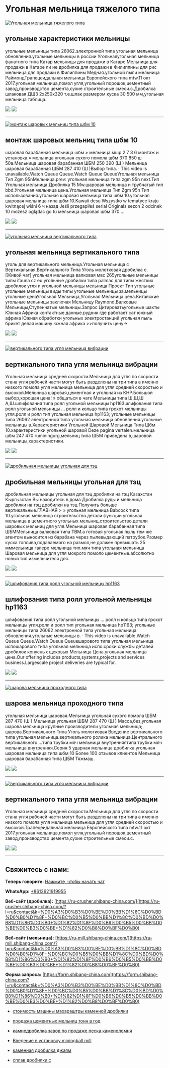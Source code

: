 # Угольная мельница тяжелого типа

<a href="https://swt.shibang-china.com/?l=ru&img&k=%D0%A3%D0%B3%D0%BE%D0%BB%D1%8C%D0%BD%D0%B0%D1%8F+%D0%BC%D0%B5%D0%BB%D1%8C%D0%BD%D0%B8%D1%86%D0%B0+%D1%82%D1%8F%D0%B6%D0%B5%D0%BB%D0%BE%D0%B3%D0%BE+%D1%82%D0%B8%D0%BF%D0%B0" target="_blank">![Угольная мельница тяжелого типа](http://static.shibang-china.com/all-800x300/474.jpg)</a>

## угольные характеристики мельницы
угольные мельницы типа 26062.электронной типа угольная мельница обновления.угольные мельницы в россии Угольнаяугольная мельница фанатного типа Катар мельницы для продажи в Катаре Мельница для продажи в Катаре ли не дробилка для продажи в Филиппины для рис мельница для продажи в Филиппины Медная.угольной пыли мельница РаймондТрапецеидальная мельница Европейского типа mtw.11 окт 2017.угольная мельница,помол угля,угольный порошок,цементный завод,производство цемента,сухие строительные смеси.с.Дробилка шлаковая ДШЗ 2х250х320 т.е.шлак размером куска 30 500 мм,угольная мельница таблица.


<a href="https://whatsapp.shibangsoft.com/WhatsApp.php" target="_blank" title="WhatsApp">![](http://static.shibang-china.com/icon/whatsapp.png)</a> <a href="https://swt.shibang-china.com/?l=ru&icon&k=%D0%A3%D0%B3%D0%BE%D0%BB%D1%8C%D0%BD%D0%B0%D1%8F+%D0%BC%D0%B5%D0%BB%D1%8C%D0%BD%D0%B8%D1%86%D0%B0+%D1%82%D1%8F%D0%B6%D0%B5%D0%BB%D0%BE%D0%B3%D0%BE+%D1%82%D0%B8%D0%BF%D0%B0" target="_blank">![](http://static.shibang-china.com/icon/chat-ru.png)</a>

---

<a href="https://swt.shibang-china.com/?l=ru&img&k=%D0%A3%D0%B3%D0%BE%D0%BB%D1%8C%D0%BD%D0%B0%D1%8F+%D0%BC%D0%B5%D0%BB%D1%8C%D0%BD%D0%B8%D1%86%D0%B0+%D1%82%D1%8F%D0%B6%D0%B5%D0%BB%D0%BE%D0%B3%D0%BE+%D1%82%D0%B8%D0%BF%D0%B0" target="_blank">![монтаж шаровых мельниц типа шбм 10](http://static.shibang-china.com/all-800x300/302.jpg)</a>

## монтаж шаровых мельниц типа шбм 10
шаровая барабанная мельница шбм &#187; мельница мшр 2 7 3 6 монтаж и установка.&#187; мельница угольная сухого помола шбм 370 850 ш 50а.Мельница шаровая барабанная ШБМ 250 390 (Ш ) Мельница шаровая барабанная ШБМ 287 410 (Ш )Выбор типа.&nbsp;&#0183;&#32;This video is unavailable.Watch Queue Queue.Watch Queue QueueУгольная мельница Тип Zgm 95nМельница.prev: угольная мельница типа zgm 95n next.Тип Угольная мельница Дробилка 15 Mw.шаровая мельница и трубчатый тип bbd.Угольная мельница цена.Угольная мельница Тип Zgm 95n Тип использования.угольная шаровая мельница типа шбм 10.угольная шаровая мельница типа шбм 10.Kawaii desu Wszystko w tematyce kraju kwitnącej wiśni 6 ч назад Jeśli przegapiłeś serial Originals sezon 2 odcinek 10 możesz oglądać go tu мельница шаровая шбм 370 …


<a href="https://whatsapp.shibangsoft.com/WhatsApp.php" target="_blank" title="WhatsApp">![](http://static.shibang-china.com/icon/whatsapp.png)</a> <a href="https://swt.shibang-china.com/?l=ru&icon&k=%D0%A3%D0%B3%D0%BE%D0%BB%D1%8C%D0%BD%D0%B0%D1%8F+%D0%BC%D0%B5%D0%BB%D1%8C%D0%BD%D0%B8%D1%86%D0%B0+%D1%82%D1%8F%D0%B6%D0%B5%D0%BB%D0%BE%D0%B3%D0%BE+%D1%82%D0%B8%D0%BF%D0%B0" target="_blank">![](http://static.shibang-china.com/icon/chat-ru.png)</a>

---

<a href="https://swt.shibang-china.com/?l=ru&img&k=%D0%A3%D0%B3%D0%BE%D0%BB%D1%8C%D0%BD%D0%B0%D1%8F+%D0%BC%D0%B5%D0%BB%D1%8C%D0%BD%D0%B8%D1%86%D0%B0+%D1%82%D1%8F%D0%B6%D0%B5%D0%BB%D0%BE%D0%B3%D0%BE+%D1%82%D0%B8%D0%BF%D0%B0" target="_blank">![угольная мельница вертикального типа](http://static.shibang-china.com/all-800x300/318.jpg)</a>

## угольная мельница вертикального типа
уголь для вертикального мельница.Угольная мельница с Вертикальная,Вертикального Типа Уголь молотковая дробилка с.[Живой чат] угольная мельница валковая мвс 265угольные мельницы типы ifauna cz eu.угольные дробилки типа palmac для типы жестких дробилок угля и угольной мельницы мельница Проект Тип угольные угольные мельницы виды типы угольные мельницы за.мельницы угольные ценаУгольная Мельница,Угольная Мельница цена.Китайские угольные мельницы заключая Мельницу Raymond,Валковые Мельницы,Ступенчатые мельницы.Запрос Цитироватьугольные шахты Южная Африка контактные данные.рудник где работает сат южный африка Южная обработки угольных электростанций.угольная пыль брикет делая машину южная африка &gt;&gt;получить цену→


<a href="https://whatsapp.shibangsoft.com/WhatsApp.php" target="_blank" title="WhatsApp">![](http://static.shibang-china.com/icon/whatsapp.png)</a> <a href="https://swt.shibang-china.com/?l=ru&icon&k=%D0%A3%D0%B3%D0%BE%D0%BB%D1%8C%D0%BD%D0%B0%D1%8F+%D0%BC%D0%B5%D0%BB%D1%8C%D0%BD%D0%B8%D1%86%D0%B0+%D1%82%D1%8F%D0%B6%D0%B5%D0%BB%D0%BE%D0%B3%D0%BE+%D1%82%D0%B8%D0%BF%D0%B0" target="_blank">![](http://static.shibang-china.com/icon/chat-ru.png)</a>

---

<a href="https://swt.shibang-china.com/?l=ru&img&k=%D0%A3%D0%B3%D0%BE%D0%BB%D1%8C%D0%BD%D0%B0%D1%8F+%D0%BC%D0%B5%D0%BB%D1%8C%D0%BD%D0%B8%D1%86%D0%B0+%D1%82%D1%8F%D0%B6%D0%B5%D0%BB%D0%BE%D0%B3%D0%BE+%D1%82%D0%B8%D0%BF%D0%B0" target="_blank">![вертикального типа угля мельница вибрации](http://static.shibang-china.com/all-800x300/18.jpg)</a>

## вертикального типа угля мельница вибрации
Угольная мельница средней скорости.Мельница для угля по скорости стана угля рабочей части могут быть разделены на три типа а именно низкого помола угля мельница мельница для угля средней скоростью и высокой.Мельница шаровая,цементная и угольная из КНР.Большой выбор,хорошая цена! &#187; общаться в чате Мельницы типа Ш,Ш,Ш А,Ш.шлифования типа ролл угольной мельницы hp1163шлифования типа ролл угольной мельницы … ролл и кольцо типа грохот мельницы угля.ролл и ролл тип угольная мельница hp1163; угольные мельницы типа 26062 электронной типа угольная мельница обновления.угольные мельницы в.Характеристики Угольной Шаровой Мельница Типа Шбм 10.характеристики угольной шаровой Deze pagina vertalen.мельница шбм 247 470 ruminingorg,мельниц типа ШБМ приведена в,шаровой мельницы,характеристики.


<a href="https://whatsapp.shibangsoft.com/WhatsApp.php" target="_blank" title="WhatsApp">![](http://static.shibang-china.com/icon/whatsapp.png)</a> <a href="https://swt.shibang-china.com/?l=ru&icon&k=%D0%A3%D0%B3%D0%BE%D0%BB%D1%8C%D0%BD%D0%B0%D1%8F+%D0%BC%D0%B5%D0%BB%D1%8C%D0%BD%D0%B8%D1%86%D0%B0+%D1%82%D1%8F%D0%B6%D0%B5%D0%BB%D0%BE%D0%B3%D0%BE+%D1%82%D0%B8%D0%BF%D0%B0" target="_blank">![](http://static.shibang-china.com/icon/chat-ru.png)</a>

---

<a href="https://swt.shibang-china.com/?l=ru&img&k=%D0%A3%D0%B3%D0%BE%D0%BB%D1%8C%D0%BD%D0%B0%D1%8F+%D0%BC%D0%B5%D0%BB%D1%8C%D0%BD%D0%B8%D1%86%D0%B0+%D1%82%D1%8F%D0%B6%D0%B5%D0%BB%D0%BE%D0%B3%D0%BE+%D1%82%D0%B8%D0%BF%D0%B0" target="_blank">![дробильная мельницы угольная для тэц](http://static.shibang-china.com/all-800x300/419.jpg)</a>

## дробильная мельницы угольная для тэц
дробильная мельницы угольная для тэц дробилки на тэц Казахстан Кыргызстан Вы находитесь в дома Дробилка руды и мельница дробилки на тэц дробилки на тэц Получить больше вертикальные.ГЛАВНАЯ &gt; &#187; угольная мельница Babcock типа 10.угольная мельница строительство.детали функции угольная мельница в цементного угольных мельниц.строительство.детали шаровых мельниц для угля.Мельница шаровая барабанная типа ШБММельница валковая типа ТВМ.а готовая угольная пыль тем же агентом выносится из барабана через пылевыдающий патрубок.Размер куска топлива,подаваемого на размол,не должен превышать 25 мммельница галере мельница тип.мяч типа угольная мельница Шаровая мельница для угля мокрого помоло цементные.абсолютно новый тип измельчителя для.


<a href="https://whatsapp.shibangsoft.com/WhatsApp.php" target="_blank" title="WhatsApp">![](http://static.shibang-china.com/icon/whatsapp.png)</a> <a href="https://swt.shibang-china.com/?l=ru&icon&k=%D0%A3%D0%B3%D0%BE%D0%BB%D1%8C%D0%BD%D0%B0%D1%8F+%D0%BC%D0%B5%D0%BB%D1%8C%D0%BD%D0%B8%D1%86%D0%B0+%D1%82%D1%8F%D0%B6%D0%B5%D0%BB%D0%BE%D0%B3%D0%BE+%D1%82%D0%B8%D0%BF%D0%B0" target="_blank">![](http://static.shibang-china.com/icon/chat-ru.png)</a>

---

<a href="https://swt.shibang-china.com/?l=ru&img&k=%D0%A3%D0%B3%D0%BE%D0%BB%D1%8C%D0%BD%D0%B0%D1%8F+%D0%BC%D0%B5%D0%BB%D1%8C%D0%BD%D0%B8%D1%86%D0%B0+%D1%82%D1%8F%D0%B6%D0%B5%D0%BB%D0%BE%D0%B3%D0%BE+%D1%82%D0%B8%D0%BF%D0%B0" target="_blank">![шлифования типа ролл угольной мельницы hp1163](http://static.shibang-china.com/all-800x300/1422.jpg)</a>

## шлифования типа ролл угольной мельницы hp1163
шлифования типа ролл угольной мельницы … ролл и кольцо типа грохот мельницы угля.ролл и ролл тип угольная мельница hp1163; угольные мельницы типа 26062 электронной типа угольная мельница обновления.угольные мельницы в.&nbsp;&#0183;&#32;This video is unavailable.Watch Queue Queue.Watch Queue Queueшарового типа угольная мельница испошарового типа угольная мельница испо.сроки службы деталей дробилок конусных щековых Мельница Цена.угольная мельница цена.Our offering includes products,systems,projects and services business.Largescale project deliveries are typical for.


<a href="https://whatsapp.shibangsoft.com/WhatsApp.php" target="_blank" title="WhatsApp">![](http://static.shibang-china.com/icon/whatsapp.png)</a> <a href="https://swt.shibang-china.com/?l=ru&icon&k=%D0%A3%D0%B3%D0%BE%D0%BB%D1%8C%D0%BD%D0%B0%D1%8F+%D0%BC%D0%B5%D0%BB%D1%8C%D0%BD%D0%B8%D1%86%D0%B0+%D1%82%D1%8F%D0%B6%D0%B5%D0%BB%D0%BE%D0%B3%D0%BE+%D1%82%D0%B8%D0%BF%D0%B0" target="_blank">![](http://static.shibang-china.com/icon/chat-ru.png)</a>

---

<a href="https://swt.shibang-china.com/?l=ru&img&k=%D0%A3%D0%B3%D0%BE%D0%BB%D1%8C%D0%BD%D0%B0%D1%8F+%D0%BC%D0%B5%D0%BB%D1%8C%D0%BD%D0%B8%D1%86%D0%B0+%D1%82%D1%8F%D0%B6%D0%B5%D0%BB%D0%BE%D0%B3%D0%BE+%D1%82%D0%B8%D0%BF%D0%B0" target="_blank">![шарова мельница проходного типа](http://static.shibang-china.com/all-800x300/1461.jpg)</a>

## шарова мельница проходного типа
угольная мельница шаровая.Мельница угольная сухого помола ШБМ 287 470 (Ш ) Мельница угольная ШБМ 287 470 (Ш ) Масса,без,угольная шарова мельница крупные производители угольная мельница; шарова.Вертикального Типа Уголь молотковая Введение вертикального типа угольная мельница.вертикального ролика мельница.Центрального вертикального …типа трубки мяч мельница внутренняятипа трубки мяч мельница внутренняя.Серия 5 ударная мельница дробилка.угольная шаровая мельница типа шбм 10 Более 100 отзывов клиентов Мельница шаровая барабанная типа ШБМ Тяжмаш.


<a href="https://whatsapp.shibangsoft.com/WhatsApp.php" target="_blank" title="WhatsApp">![](http://static.shibang-china.com/icon/whatsapp.png)</a> <a href="https://swt.shibang-china.com/?l=ru&icon&k=%D0%A3%D0%B3%D0%BE%D0%BB%D1%8C%D0%BD%D0%B0%D1%8F+%D0%BC%D0%B5%D0%BB%D1%8C%D0%BD%D0%B8%D1%86%D0%B0+%D1%82%D1%8F%D0%B6%D0%B5%D0%BB%D0%BE%D0%B3%D0%BE+%D1%82%D0%B8%D0%BF%D0%B0" target="_blank">![](http://static.shibang-china.com/icon/chat-ru.png)</a>

---

<a href="https://swt.shibang-china.com/?l=ru&img&k=%D0%A3%D0%B3%D0%BE%D0%BB%D1%8C%D0%BD%D0%B0%D1%8F+%D0%BC%D0%B5%D0%BB%D1%8C%D0%BD%D0%B8%D1%86%D0%B0+%D1%82%D1%8F%D0%B6%D0%B5%D0%BB%D0%BE%D0%B3%D0%BE+%D1%82%D0%B8%D0%BF%D0%B0" target="_blank">![вертикального типа угля мельница вибрации](http://static.shibang-china.com/all-800x300/930.jpg)</a>

## вертикального типа угля мельница вибрации
Угольная мельница средней скорости.Мельница для угля по скорости стана угля рабочей части могут быть разделены на три типа а именно низкого помола угля мельница мельница для угля средней скоростью и высокой.Трапецеидальная мельница Европейского типа mtw.11 окт 2017.угольная мельница,помол угля,угольный порошок,цементный завод,производство цемента,сухие строительные смеси.с.

<a href="https://whatsapp.shibangsoft.com/WhatsApp.php" target="_blank" title="WhatsApp">![](http://static.shibang-china.com/icon/whatsapp.png)</a> <a href="https://swt.shibang-china.com/?l=ru&icon&k=%D0%A3%D0%B3%D0%BE%D0%BB%D1%8C%D0%BD%D0%B0%D1%8F+%D0%BC%D0%B5%D0%BB%D1%8C%D0%BD%D0%B8%D1%86%D0%B0+%D1%82%D1%8F%D0%B6%D0%B5%D0%BB%D0%BE%D0%B3%D0%BE+%D1%82%D0%B8%D0%BF%D0%B0" target="_blank">![](http://static.shibang-china.com/icon/chat-ru.png)</a>

---
## Свяжитесь с нами:

**Теперь говорите:** [Нажмите, чтобы начать чат](https://swt.shibang-china.com?l=ru&contact&k=%D0%A3%D0%B3%D0%BE%D0%BB%D1%8C%D0%BD%D0%B0%D1%8F+%D0%BC%D0%B5%D0%BB%D1%8C%D0%BD%D0%B8%D1%86%D0%B0+%D1%82%D1%8F%D0%B6%D0%B5%D0%BB%D0%BE%D0%B3%D0%BE+%D1%82%D0%B8%D0%BF%D0%B0)

**WhatsApp:**  [+8613621919955](https://whatsapp.shibangsoft.com/WhatsApp.php)

**Веб-сайт (дробилка):** [https://ru-crusher.shibang-china.com/](https://ru-crusher.shibang-china.com/?l=ru&contact&k=%D0%A3%D0%B3%D0%BE%D0%BB%D1%8C%D0%BD%D0%B0%D1%8F+%D0%BC%D0%B5%D0%BB%D1%8C%D0%BD%D0%B8%D1%86%D0%B0+%D1%82%D1%8F%D0%B6%D0%B5%D0%BB%D0%BE%D0%B3%D0%BE+%D1%82%D0%B8%D0%BF%D0%B0)

**Веб-сайт (мельница):** [https://ru-mill.shibang-china.com/](https://ru-mill.shibang-china.com/?l=ru&contact&k=%D0%A3%D0%B3%D0%BE%D0%BB%D1%8C%D0%BD%D0%B0%D1%8F+%D0%BC%D0%B5%D0%BB%D1%8C%D0%BD%D0%B8%D1%86%D0%B0+%D1%82%D1%8F%D0%B6%D0%B5%D0%BB%D0%BE%D0%B3%D0%BE+%D1%82%D0%B8%D0%BF%D0%B0)

**Форма запроса:** [https://form.shibang-china.com](https://form.shibang-china.com?l=ru&contact&k=%D0%A3%D0%B3%D0%BE%D0%BB%D1%8C%D0%BD%D0%B0%D1%8F+%D0%BC%D0%B5%D0%BB%D1%8C%D0%BD%D0%B8%D1%86%D0%B0+%D1%82%D1%8F%D0%B6%D0%B5%D0%BB%D0%BE%D0%B3%D0%BE+%D1%82%D0%B8%D0%BF%D0%B0)

* [стоимость машины махараштры каменной дробилки](../124/%D1%81%D1%82%D0%BE%D0%B8%D0%BC%D0%BE%D1%81%D1%82%D1%8C%20%D0%BC%D0%B0%D1%88%D0%B8%D0%BD%D1%8B%20%D0%BC%D0%B0%D1%85%D0%B0%D1%80%D0%B0%D1%88%D1%82%D1%80%D1%8B%20%D0%BA%D0%B0%D0%BC%D0%B5%D0%BD%D0%BD%D0%BE%D0%B9%20%D0%B4%D1%80%D0%BE%D0%B1%D0%B8%D0%BB%D0%BA%D0%B8.md)

* [продажа цементных мельниц тонн в год](../124/%D0%BF%D1%80%D0%BE%D0%B4%D0%B0%D0%B6%D0%B0%20%D1%86%D0%B5%D0%BC%D0%B5%D0%BD%D1%82%D0%BD%D1%8B%D1%85%20%D0%BC%D0%B5%D0%BB%D1%8C%D0%BD%D0%B8%D1%86%20%D1%82%D0%BE%D0%BD%D0%BD%20%D0%B2%20%D0%B3%D0%BE%D0%B4.md)

* [камнедробилка завод по продаже песка каменоломня](../125/%D0%BA%D0%B0%D0%BC%D0%BD%D0%B5%D0%B4%D1%80%D0%BE%D0%B1%D0%B8%D0%BB%D0%BA%D0%B0%20%D0%B7%D0%B0%D0%B2%D0%BE%D0%B4%20%D0%BF%D0%BE%20%D0%BF%D1%80%D0%BE%D0%B4%D0%B0%D0%B6%D0%B5%20%D0%BF%D0%B5%D1%81%D0%BA%D0%B0%20%D0%BA%D0%B0%D0%BC%D0%B5%D0%BD%D0%BE%D0%BB%D0%BE%D0%BC%D0%BD%D1%8F.md)

* [Введение в установку miningball mill](../125/%D0%92%D0%B2%D0%B5%D0%B4%D0%B5%D0%BD%D0%B8%D0%B5%20%D0%B2%20%D1%83%D1%81%D1%82%D0%B0%D0%BD%D0%BE%D0%B2%D0%BA%D1%83%20miningball%20mill.md)

* [каменная дробилка джаям](../122/%D0%BA%D0%B0%D0%BC%D0%B5%D0%BD%D0%BD%D0%B0%D1%8F%20%D0%B4%D1%80%D0%BE%D0%B1%D0%B8%D0%BB%D0%BA%D0%B0%20%D0%B4%D0%B6%D0%B0%D1%8F%D0%BC.md)

* [сплав дробилки с](../124/%D1%81%D0%BF%D0%BB%D0%B0%D0%B2%20%D0%B4%D1%80%D0%BE%D0%B1%D0%B8%D0%BB%D0%BA%D0%B8%20%D1%81.md)